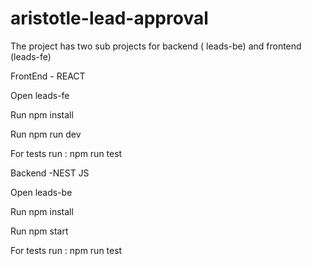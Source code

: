 # aristotle-lead-approval

The project has two sub projects for backend ( leads-be) and frontend (leads-fe)


FrontEnd - REACT

Open leads-fe

Run npm install

Run npm run dev

For tests run : npm run test


Backend -NEST JS

Open leads-be

Run npm install

Run npm start

For tests run : npm run test